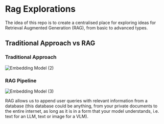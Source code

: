 # Rag Explorations
The idea of this repo is to create a centralised place for exploring ideas for Retrieval Augmented Generation (RAG), from basic to advanced types.

## Traditional Approach vs RAG
### Traditional Approach

![Embedding Model (2)](https://github.com/user-attachments/assets/8bdf2c92-6724-480f-8e25-4b79dcb00ac8)

### RAG Pipeline

![Embedding Model (3)](https://github.com/user-attachments/assets/0767406c-6c69-4e6f-9925-531185eb2415)

RAG allows us to append user queries with relevant information from a database (this database could be anything, from your private documents to the entire internet, as long as it is in a form that your model understands, i.e. text for an LLM, text or image for a VLM).
